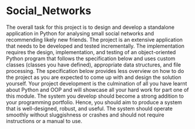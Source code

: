 # Social_Networks
The overall task for this project is to design and develop a standalone application in Python for analysing  small social networks and recommending likely new friends.
The project is an extensive application that needs to be developed and tested incrementally. The implementation 
requires the design, implementation, and testing of an object-oriented Python program that follows the specification 
below and uses custom classes (classes you have defined), appropriate data structures, and file processing. The 
specification below provides less overview on how to do the project as you are expected to come up with and design 
the solution yourself.
Your project development is the culmination of all you have learnt about Python and OOP and will showcase all your 
hard work for part one of this module. The system you develop should become a strong addition to your programming 
portfolio. Hence, you should aim to produce a system that is well-designed, robust, and useful. The system should 
operate smoothly without sluggishness or crashes and should not require instructions or a manual to use.
